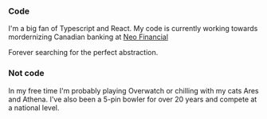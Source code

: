 ### Code

I'm a big fan of Typescript and React. My code is currently working towards mordernizing Canadian banking at [Neo Financial](https://github.com/neofinancial)

Forever searching for the perfect abstraction.

### Not code

In my free time I'm probably playing Overwatch or chilling with my cats Ares and Athena. I've also been a 5-pin bowler for over 20 years and compete at a national level. 
